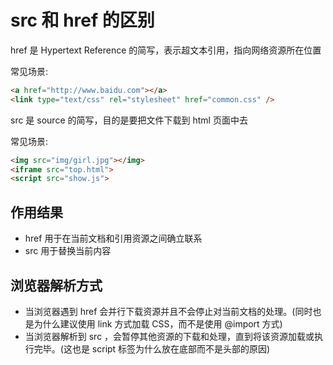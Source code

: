 # src 和 href 的区别

href 是 Hypertext Reference 的简写，表示超文本引用，指向网络资源所在位置

常见场景:

```html
<a href="http://www.baidu.com"></a>
<link type="text/css" rel="stylesheet" href="common.css" />
```

src 是 source 的简写，目的是要把文件下载到 html 页面中去

常见场景:

```html
<img src="img/girl.jpg"></img>
<iframe src="top.html">
<script src="show.js">
```

## 作用结果

- href 用于在当前文档和引用资源之间确立联系
- src 用于替换当前内容

## 浏览器解析方式

- 当浏览器遇到 href 会并行下载资源并且不会停止对当前文档的处理。(同时也是为什么建议使用 link 方式加载 CSS，而不是使用 @import 方式)
- 当浏览器解析到 src ，会暂停其他资源的下载和处理，直到将该资源加载或执行完毕。(这也是 script 标签为什么放在底部而不是头部的原因)
